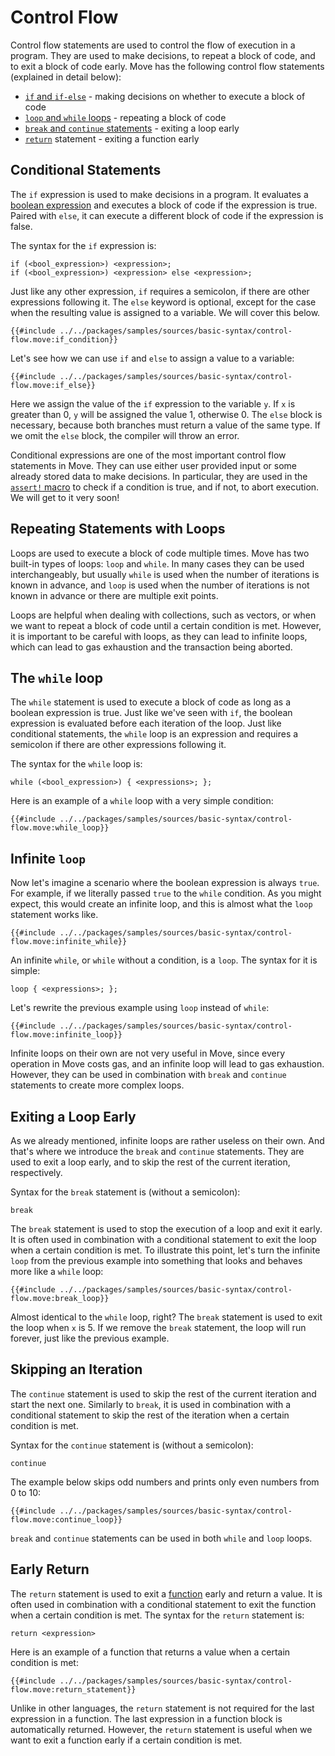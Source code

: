 # Control Flow

<!--

Chapter: Basic Syntax
Goal: Introduce control flow statements.
Notes:
    - if/else is an expression
    - while () {} loop
    - continue and break
    - loop {}
    - infinite loop is possible but will lead to gas exhaustion
    - return keyword
    - if is an expression and as such requires a semicolon (!!!)

Links:
    - reference (control flow)
    - coding conventions (control flow)

 -->

Control flow statements are used to control the flow of execution in a program. They are used to make decisions, to repeat a block of code, and to exit a block of code early. Move has the following control flow statements (explained in detail below):

- [`if` and `if-else`](#conditional-statements) - making decisions on whether to execute a block of code
- [`loop` and `while` loops](#repeating-statements-with-loops) - repeating a block of code
- [`break` and `continue` statements](#exiting-a-loop-early) - exiting a loop early
- [`return`](#return) statement - exiting a function early

## Conditional Statements

The `if` expression is used to make decisions in a program. It evaluates a [boolean expression](./expression.md#literals) and executes a block of code if the expression is true. Paired with `else`, it can execute a different block of code if the expression is false.

The syntax for the `if` expression is:

```move
if (<bool_expression>) <expression>;
if (<bool_expression>) <expression> else <expression>;
```

Just like any other expression, `if` requires a semicolon, if there are other expressions following it. The `else` keyword is optional, except for the case when the resulting value is assigned to a variable. We will cover this below.

```move
{{#include ../../packages/samples/sources/basic-syntax/control-flow.move:if_condition}}
```

Let's see how we can use `if` and `else` to assign a value to a variable:

```move
{{#include ../../packages/samples/sources/basic-syntax/control-flow.move:if_else}}
```

Here we assign the value of the `if` expression to the variable `y`. If `x` is greater than 0, `y` will be assigned the value 1, otherwise 0. The `else` block is necessary, because both branches must return a value of the same type. If we omit the `else` block, the compiler will throw an error.

<!-- TODO: add an error -->

Conditional expressions are one of the most important control flow statements in Move. They can use either user provided input or some already stored data to make decisions. In particular, they are used in the [`assert!` macro](./assert-and-abort.md) to check if a condition is true, and if not, to abort execution. We will get to it very soon!

## Repeating Statements with Loops

Loops are used to execute a block of code multiple times. Move has two built-in types of loops: `loop` and `while`. In many cases they can be used interchangeably, but usually `while` is used when the number of iterations is known in advance, and `loop` is used when the number of iterations is not known in advance or there are multiple exit points.

Loops are helpful when dealing with collections, such as vectors, or when we want to repeat a block of code until a certain condition is met. However, it is important to be careful with loops, as they can lead to infinite loops, which can lead to gas exhaustion and the transaction being aborted.

## The `while` loop

The `while` statement is used to execute a block of code as long as a boolean expression is true. Just like we've seen with `if`, the boolean expression is evaluated before each iteration of the loop. Just like conditional statements, the `while` loop is an expression and requires a semicolon if there are other expressions following it.

The syntax for the `while` loop is:

```move
while (<bool_expression>) { <expressions>; };
```

Here is an example of a `while` loop with a very simple condition:

```move
{{#include ../../packages/samples/sources/basic-syntax/control-flow.move:while_loop}}
```

## Infinite `loop`

Now let's imagine a scenario where the boolean expression is always `true`. For example, if we literally passed `true` to the `while` condition. As you might expect, this would create an infinite loop, and this is almost what the `loop` statement works like.

```move
{{#include ../../packages/samples/sources/basic-syntax/control-flow.move:infinite_while}}
```

An infinite `while`, or `while` without a condition, is a `loop`. The syntax for it is simple:

```move
loop { <expressions>; };
```

Let's rewrite the previous example using `loop` instead of `while`:

```move
{{#include ../../packages/samples/sources/basic-syntax/control-flow.move:infinite_loop}}
```

<!-- TODO: that's a weak point lmao -->

Infinite loops on their own are not very useful in Move, since every operation in Move costs gas, and an infinite loop will lead to gas exhaustion. However, they can be used in combination with `break` and `continue` statements to create more complex loops.

## Exiting a Loop Early

As we already mentioned, infinite loops are rather useless on their own. And that's where we introduce the `break` and `continue` statements. They are used to exit a loop early, and to skip the rest of the current iteration, respectively.

Syntax for the `break` statement is (without a semicolon):
```move
break
```


The `break` statement is used to stop the execution of a loop and exit it early. It is often used in combination with a conditional statement to exit the loop when a certain condition is met. To illustrate this point, let's turn the infinite `loop` from the previous example into something that looks and behaves more like a `while` loop:

```move
{{#include ../../packages/samples/sources/basic-syntax/control-flow.move:break_loop}}
```

Almost identical to the `while` loop, right? The `break` statement is used to exit the loop when `x` is 5. If we remove the `break` statement, the loop will run forever, just like the previous example.

## Skipping an Iteration

The `continue` statement is used to skip the rest of the current iteration and start the next one. Similarly to `break`, it is used in combination with a conditional statement to skip the rest of the iteration when a certain condition is met.

Syntax for the `continue` statement is (without a semicolon):
```move
continue
```

The example below skips odd numbers and prints only even numbers from 0 to 10:

```move
{{#include ../../packages/samples/sources/basic-syntax/control-flow.move:continue_loop}}
```

`break` and `continue` statements can be used in both `while` and `loop` loops.

## Early Return

The `return` statement is used to exit a [function](./function.md) early and return a value. It is often used in combination with a conditional statement to exit the function when a certain condition is met. The syntax for the `return` statement is:

```move
return <expression>
```

Here is an example of a function that returns a value when a certain condition is met:

```move
{{#include ../../packages/samples/sources/basic-syntax/control-flow.move:return_statement}}
```

Unlike in other languages, the `return` statement is not required for the last expression in a function. The last expression in a function block is automatically returned. However, the `return` statement is useful when we want to exit a function early if a certain condition is met.
